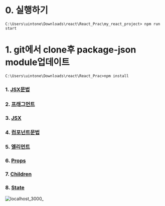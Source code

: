 # 0. 실행하기 
```
C:\Users\uintone\Downloads\react\React_Prac\my_react_project> npm run start
```
# 1. git에서 clone후  package-json module업데이트
```
C:\Users\uintone\Downloads\react\React_Prac>npm install
```
### 1. [JSX문법](./my_react_project/README.md)
### 2. [프래그먼트 ](./my_react_project/README.md)
### 3. [JSX](./my_react_project/README.md)
### 4. [컴포넌트문법](./my_react_project/README.md)
### 5. [엘리먼트](./my_react_project/README.md)
### 6. [Props](./my_react_project/README.md)
### 7. [Children](./my_react_project/README.md)
### 8. [State](./my_react_project/README.md)


![localhost_3000_](https://github.com/firsthandcraft/React_Prac/assets/97497153/e3c06a03-3cfa-49be-96a9-34ad5ee5c879)

